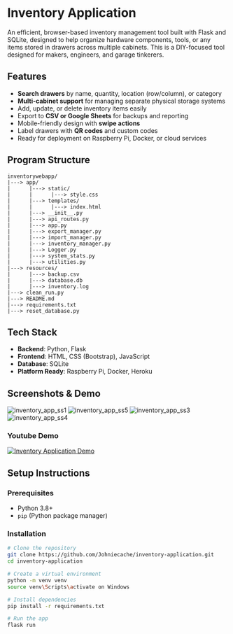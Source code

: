 # Inventory Application

An efficient, browser-based inventory management tool built with Flask and SQLite, designed to help organize hardware components, tools, or any items stored in drawers across multiple cabinets. This is a DIY-focused tool designed for makers, engineers, and garage tinkerers.

## Features

- **Search drawers** by name, quantity, location (row/column), or category
- **Multi-cabinet support** for managing separate physical storage systems
- Add, update, or delete inventory items easily
- Export to **CSV or Google Sheets** for backups and reporting
- Mobile-friendly design with **swipe actions**
- Label drawers with **QR codes** and custom codes
- Ready for deployment on Raspberry Pi, Docker, or cloud services

## Program Structure

```
inventorywebapp/
|---> app/
|      |---> static/
|      |      |---> style.css
|      |---> templates/
|      |      |---> index.html
|      |---> __init__.py
|      |---> api_routes.py
|      |---> app.py
|      |---> export_manager.py
|      |---> import_manager.py
|      |---> inventory_manager.py
|      |---> Logger.py
|      |---> system_stats.py
|      |---> utilities.py
|---> resources/
|      |---> backup.csv
|      |---> database.db
|      |---> inventory.log
|---> clean_run.py
|---> README.md
|---> requirements.txt
|---> reset_database.py
```

## Tech Stack

- **Backend**: Python, Flask
- **Frontend**: HTML, CSS (Bootstrap), JavaScript
- **Database**: SQLite
- **Platform Ready**: Raspberry Pi, Docker, Heroku

## Screenshots & Demo
![inventory_app_ss1](https://github.com/user-attachments/assets/781801f2-3968-4930-8527-aff73c715ae6)
![inventory_app_ss5](https://github.com/user-attachments/assets/a9a29fd1-53fb-4e4e-adc3-8750f935af12)
![inventory_app_ss3](https://github.com/user-attachments/assets/a083ff93-e715-4c37-a232-6aeffd692eea)
![inventory_app_ss4](https://github.com/user-attachments/assets/ebc37eb1-d121-4e5b-8e7e-dee0a4344778)

### Youtube Demo
[![Inventory Application Demo](https://www.youtube.com/watch?v=go35cR_kcQA&ab_channel=Johniecache)](https://www.youtube.com/watch?v=go35cR_kcQA&ab_channel=Johniecache)


## Setup Instructions

### Prerequisites

- Python 3.8+
- `pip` (Python package manager)

### Installation

```bash
# Clone the repository
git clone https://github.com/Johniecache/inventory-application.git
cd inventory-application

# Create a virtual environment
python -m venv venv
source venv\Scripts\activate on Windows

# Install dependencies
pip install -r requirements.txt

# Run the app
flask run
